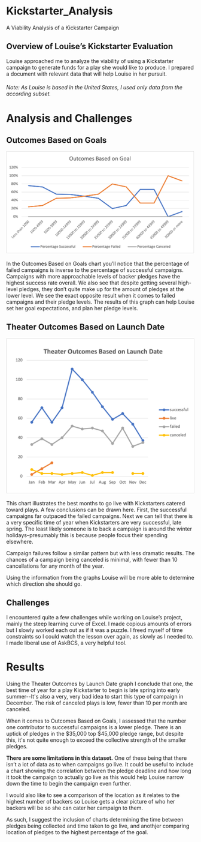 # Kickstarter_Analysis
A Viability Analysis of a Kickstarter Campaign


## Overview of Louise’s Kickstarter Evaluation

Louise approached me to analyze the viability of using a Kickstarter campaign to generate funds for a play she would like to produce. I prepared a document with relevant data that will help Louise in her pursuit.

###### _Note: As Louise is based in the United States, I used only data from the according subset._

# Analysis and Challenges



## Outcomes Based on Goals

<img src="Outcomes_vs_Goals.png">

In the Outcomes Based on Goals chart you’ll notice that the percentage of failed campaigns is inverse to the percentage of successful campaigns. Campaigns with more approachable levels of backer pledges have the highest success rate overall. We also see that despite getting several high-level pledges, they don’t quite make up for the amount of pledges at the lower level.  We see the exact opposite result when it comes to failed campaigns and their pledge levels. The results of this graph can help Louise set her goal expectations, and plan her pledge levels.



## Theater Outcomes Based on Launch Date

<img src="Theater_Outcomes_vs_Launch.png">




This chart illustrates the best months to go live with Kickstarters catered toward plays. A few conclusions can be drawn here. First, the successful campaigns far outpaced the failed campaigns. Next we can tell that there is a very specific time of year when Kickstarters are very successful, late spring. The least likely someone is to back a campaign is around the winter holidays–presumably this is because people focus their spending elsewhere. 

Campaign failures follow a similar pattern but with less dramatic results. The chances of a campaign being canceled is minimal, with fewer than 10 cancellations for any month of the year. 

Using the information from the graphs Louise will be more able to determine which direction she should go.



## Challenges	

I encountered quite a few challenges while working on Louise’s project, mainly the steep learning curve of Excel. I made copious amounts of errors but I slowly worked each out as if it was a puzzle. I freed myself of time constraints so I could watch the lesson over again, as slowly as I needed to. I made liberal use of AskBCS, a very helpful tool.


# Results

Using the Theater Outcomes by Launch Date graph I conclude that one, the best time of year for a play Kickstarter to begin is late spring into early summer--It's also a very, very bad idea to start this type of campaign in December. The risk of canceled plays is low, fewer than 10 per month are canceled.

When it comes to Outcomes Based on Goals, I assessed that the number one contributor to successful campaigns is a lower pledge. There is an uptick of pledges in the $35,000 top $45,000 pledge range, but despite this, it's not quite enough to exceed the collective strength of the smaller pledges.


**There are some limitations in this dataset.** One of these being that there isn’t a lot of data as to when campaigns go live. It could be useful to include a chart showing the correlation between the pledge deadline and how long it took the campaign to actually go live as this would help Louise narrow down the time to begin the campaign even further.


I would also like to see a comparison of the location as it relates to the highest number of backers so Louise gets a clear picture of who her backers will be so she can cater her campaign to them.

As such, I suggest the inclusion of charts determining the time between pledges being collected and time taken to go live, and anothjer comparing location of pledges to the highest percentage of the goal.
